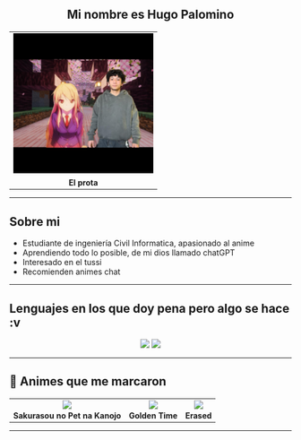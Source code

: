 <h2 align="center">Mi nombre es Hugo Palomino</h2>

<table align="center">
  <tr>
    <td align="center">
      <img src="https://github.com/HugoPalomino3cm/Tarea-2-Spotifind-/blob/d48628f1a78cbea3c8fe0ca7ac8cb5dbf44ae92a/fotoMia.png?raw=true" width="250" alt="Hugo Palomino"/>
    </td>
  </tr>
  <tr>
    <td align="center"><strong>El prota</strong></td>
  </tr>
</table>

---

## Sobre mi

- Estudiante de ingeniería Civil Informatica, apasionado al anime
- Aprendiendo todo lo posible, de mi dios llamado chatGPT
- Interesado en el tussi
- Recomienden animes chat

---

## Lenguajes en los que doy pena pero algo se hace :v
<p align="center">
  <img src="https://e7.pngegg.com/pngimages/465/779/png-clipart-blue-and-white-c-logo-the-c-programming-language-computer-programming-computer-icons-programmer-blue-angle-thumbnail.png"width="175"/>
  <img src="https://upload.wikimedia.org/wikipedia/commons/thumb/c/c3/Python-logo-notext.svg/1200px-Python-logo-notext.svg.png"width="175"/>
</p>

---

## 🍥 Animes que me marcaron

<table align="center">
  <tr>
    <td align="center">
      <img src="https://m.media-amazon.com/images/S/pv-target-images/761c73b19eadfe48d8792ad561f429f4e254eda903759dfbc20e1c03ffd9aa18.jpg" width="200"/><br>
      <strong>Sakurasou no Pet na Kanojo</strong>
    </td>
    <td align="center">
      <img src="https://encrypted-tbn0.gstatic.com/images?q=tbn:ANd9GcS4ToEBdOOLiwhFeH7aNyH-IHOqygl2ScD-Psb1doLNbBchWoln_azJYfp6CXnxIwDg1Ak&usqp=CAU" width="200"/><br>
      <strong>Golden Time</strong>
    </td>
    <td align="center">
      <img src="https://i.blogs.es/467d71/erased/1366_2000.jpeg" width="200"/><br>
      <strong>Erased</strong>
    </td>
  </tr>
</table>

---


